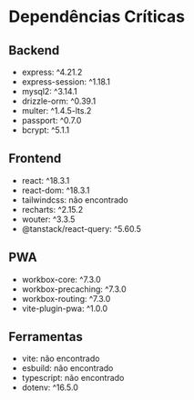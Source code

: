 # Dependências Críticas

## Backend

- express: ^4.21.2
- express-session: ^1.18.1
- mysql2: ^3.14.1
- drizzle-orm: ^0.39.1
- multer: ^1.4.5-lts.2
- passport: ^0.7.0
- bcrypt: ^5.1.1

## Frontend

- react: ^18.3.1
- react-dom: ^18.3.1
- tailwindcss: não encontrado
- recharts: ^2.15.2
- wouter: ^3.3.5
- @tanstack/react-query: ^5.60.5

## PWA

- workbox-core: ^7.3.0
- workbox-precaching: ^7.3.0
- workbox-routing: ^7.3.0
- vite-plugin-pwa: ^1.0.0

## Ferramentas

- vite: não encontrado
- esbuild: não encontrado
- typescript: não encontrado
- dotenv: ^16.5.0

